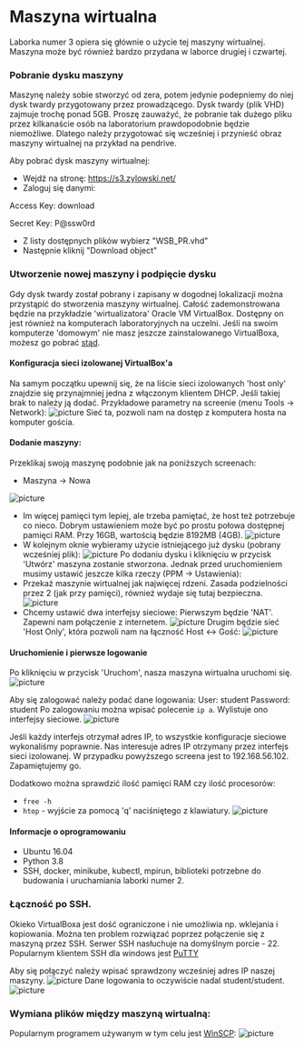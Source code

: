 # Maszyna wirtualna
Laborka numer 3 opiera się głównie o użycie tej maszyny wirtualnej.
Maszyna może być również bardzo przydana w laborce drugiej i czwartej.

### Pobranie dysku maszyny
Maszynę należy sobie stworzyć od zera, potem jedynie podepniemy do niej dysk twardy przygotowany przez prowadzącego.
Dysk twardy (plik VHD) zajmuje trochę ponad 5GB. Proszę zauważyć, że pobranie tak dużego pliku przez kilkanaście osób na laboratorium prawdopodobnie będzie niemożliwe. Dlatego należy przygotować się wcześniej i przynieść obraz maszyny wirtualnej na przykład na pendrive.

Aby pobrać dysk maszyny wirtualnej:
- Wejdź na stronę: https://s3.zylowski.net/
- Zaloguj się danymi:

Access Key: download

Secret Key: P@ssw0rd
- Z listy dostępnych plików wybierz "WSB_PR.vhd"
- Następnie kliknij "Download object"

### Utworzenie nowej maszyny i podpięcie dysku
Gdy dysk twardy został pobrany i zapisany w dogodnej lokalizacji można przystąpić do stworzenia maszyny wirtualnej.
Całość zademonstrowana będzie na przykładzie 'wirtualizatora' Oracle VM VirtualBox. Dostępny on jest również na komputerach laboratoryjnych na uczelni. Jeśli na swoim komputerze 'domowym' nie masz jeszcze zainstalowanego VirtualBoxa, możesz go pobrać [stąd](https://www.virtualbox.org/wiki/Downloads).

#### Konfiguracja sieci izolowanej VirtualBox'a
Na samym początku upewnij się, że na liście sieci izolowanych 'host only' znajdzie się przynajmniej jedna z włączonym klientem DHCP. Jeśli takiej brak to należy ją dodać. Przykładowe parametry na screenie (menu Tools -> Network):
![picture](Screenshot_1.png)
Sieć ta, pozwoli nam na dostęp z komputera hosta na komputer gościa.

#### Dodanie maszyny:
Przeklikaj swoją maszynę podobnie jak na poniższych screenach:
- Maszyna -> Nowa

![picture](Screenshot_2.png)
- Im więcej pamięci tym lepiej, ale trzeba pamiętać, że host też potrzebuje co nieco. Dobrym ustawieniem może być po prostu połowa dostępnej pamięci RAM. Przy 16GB, wartością będzie 8192MB (4GB).
![picture](Screenshot_3.png)
- W kolejnym oknie wybieramy użycie istniejącego już dysku (pobrany wcześniej plik):
![picture](Screenshot_4.png)
Po dodaniu dysku i kliknięciu w przycisk 'Utwórz' maszyna zostanie stworzona. Jednak przed uruchomieniem musimy ustawić jeszcze kilka rzeczy (PPM -> Ustawienia):
- Przekaż maszynie wirtualnej jak najwięcej rdzeni. Zasada podzielności przez 2 (jak przy pamięci), również wydaje się tutaj bezpieczna.
![picture](Screenshot_5.png)
- Chcemy ustawić dwa interfejsy sieciowe:
Pierwszym będzie 'NAT'. Zapewni nam połączenie z internetem.
![picture](Screenshot_6.png)
Drugim będzie sieć 'Host Only', która pozwoli nam na łączność Host <-> Gość:
![picture](Screenshot_7.png)

#### Uruchomienie i pierwsze logowanie
Po kliknięciu w przycisk 'Uruchom', nasza maszyna wirtualna uruchomi się.
![picture](Screenshot_8.png)

Aby się zalogować należy podać dane logowania:
User: student
Password: student
Po zalogowaniu można wpisać polecenie ```ip a```. Wylistuje ono interfejsy sieciowe.
![picture](Screenshot_9.png)

Jeśli każdy interfejs otrzymał adres IP, to wszystkie konfiguracje sieciowe wykonaliśmy poprawnie.
Nas interesuje adres IP otrzymany przez interfejs sieci izolowanej. W przypadku powyższego screena jest to 192.168.56.102. Zapamiętujemy go.

Dodatkowo można sprawdzić ilość pamięci RAM czy ilość procesorów:
- `free -h`
- `htop` - wyjście za pomocą 'q' naciśniętego z klawiatury.
![picture](Screenshot_10.png)

#### Informacje o oprogramowaniu
- Ubuntu 16.04
- Python 3.8
- SSH, docker, minikube, kubectl, mpirun, biblioteki potrzebne do budowania i uruchamiania laborki numer 2.

### Łączność po SSH.
Okieko VirtualBoxa jest dość ograniczone i nie umożliwia np. wklejania i kopiowania. Można ten problem rozwiązać poprzez połączenie się z maszyną przez SSH. Serwer SSH nasłuchuje na domyślnym porcie - 22.
Popularnym klientem SSH dla windows jest [PuTTY](https://www.putty.org/)

Aby się połączyć należy wpisać sprawdzony wcześniej adres IP naszej maszyny.
![picture](Screenshot_11.png)
Dane logowania to oczywiście nadal student/student.
![picture](Screenshot_12.png)

### Wymiana plików między maszyną wirtualną:
Popularnym programem używanym w tym celu jest [WinSCP](https://winscp.net/eng/download.php):
![picture](Screenshot_13.png)
